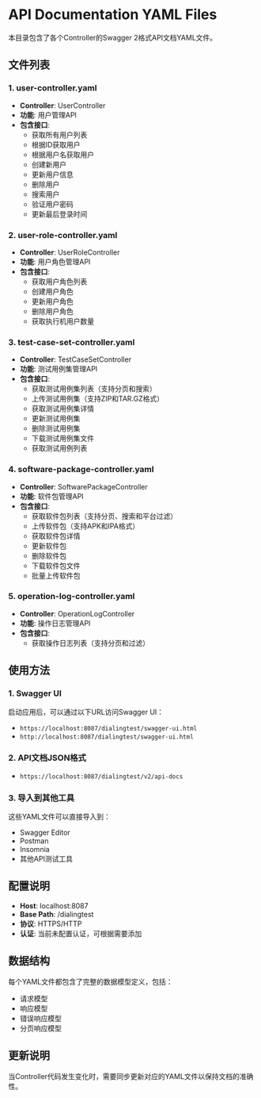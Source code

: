 # API Documentation YAML Files

本目录包含了各个Controller的Swagger 2格式API文档YAML文件。

## 文件列表

### 1. user-controller.yaml
- **Controller**: UserController
- **功能**: 用户管理API
- **包含接口**:
  - 获取所有用户列表
  - 根据ID获取用户
  - 根据用户名获取用户
  - 创建新用户
  - 更新用户信息
  - 删除用户
  - 搜索用户
  - 验证用户密码
  - 更新最后登录时间

### 2. user-role-controller.yaml
- **Controller**: UserRoleController
- **功能**: 用户角色管理API
- **包含接口**:
  - 获取用户角色列表
  - 创建用户角色
  - 更新用户角色
  - 删除用户角色
  - 获取执行机用户数量

### 3. test-case-set-controller.yaml
- **Controller**: TestCaseSetController
- **功能**: 测试用例集管理API
- **包含接口**:
  - 获取测试用例集列表（支持分页和搜索）
  - 上传测试用例集（支持ZIP和TAR.GZ格式）
  - 获取测试用例集详情
  - 更新测试用例集
  - 删除测试用例集
  - 下载测试用例集文件
  - 获取测试用例列表

### 4. software-package-controller.yaml
- **Controller**: SoftwarePackageController
- **功能**: 软件包管理API
- **包含接口**:
  - 获取软件包列表（支持分页、搜索和平台过滤）
  - 上传软件包（支持APK和IPA格式）
  - 获取软件包详情
  - 更新软件包
  - 删除软件包
  - 下载软件包文件
  - 批量上传软件包

### 5. operation-log-controller.yaml
- **Controller**: OperationLogController
- **功能**: 操作日志管理API
- **包含接口**:
  - 获取操作日志列表（支持分页和过滤）

## 使用方法

### 1. Swagger UI
启动应用后，可以通过以下URL访问Swagger UI：
- `https://localhost:8087/dialingtest/swagger-ui.html`
- `http://localhost:8087/dialingtest/swagger-ui.html`

### 2. API文档JSON格式
- `https://localhost:8087/dialingtest/v2/api-docs`

### 3. 导入到其他工具
这些YAML文件可以直接导入到：
- Swagger Editor
- Postman
- Insomnia
- 其他API测试工具

## 配置说明

- **Host**: localhost:8087
- **Base Path**: /dialingtest
- **协议**: HTTPS/HTTP
- **认证**: 当前未配置认证，可根据需要添加

## 数据结构

每个YAML文件都包含了完整的数据模型定义，包括：
- 请求模型
- 响应模型
- 错误响应模型
- 分页响应模型

## 更新说明

当Controller代码发生变化时，需要同步更新对应的YAML文件以保持文档的准确性。